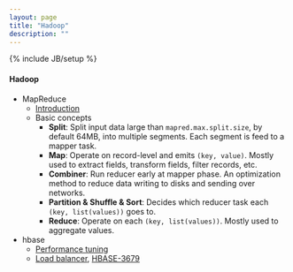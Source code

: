 ```yaml
---
layout: page
title: "Hadoop"
description: ""
---
```

{% include JB/setup %}

#### Hadoop
* MapReduce
    - [Introduction](http://ofps.oreilly.com/titles/9781449302641/hadoop_overview.html)
    - Basic concepts
        + **Split**: Split input data large than `mapred.max.split.size`, by default 64MB, into multiple segments. Each segment is feed to a mapper task.
        + **Map**: Operate on record-level and emits `(key, value)`. Mostly used to extract fields, transform fields, filter records, etc. 
        + **Combiner**: Run reducer early at mapper phase. An optimization method to reduce data writing to disks and sending over networks.
        + **Partition & Shuffle & Sort**: Decides which reducer task each `(key, list(values))` goes to.
        + **Reduce**: Operate on each `(key, list(values))`. Mostly used to aggregate values.
* hbase
    * [Performance tuning](http://kenwublog.com/hbase-performance-tuning)
    * [Load balancer](http://zhihongyu.blogspot.com/2011/04/load-balancer-in-hbase-090.html), [HBASE-3679](https://issues.apache.org/jira/browse/HBASE-3679)
